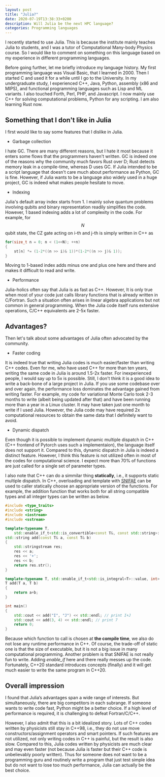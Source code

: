 ```yaml
---
layout: post
title: "Julia?"
date: 2020-07-19T13:38:33+0200 
description: Will Julia be the next HPC language?
categories: Programming languages
---
```


I recently started to use Julia. This is because the institute mainly teaches Julia to students, and I was a tutor of Computational Many-body Physics course. So I would like to comment on something on this language based on my experience in different programming languages.

Before going further, let me briefly introduce my language history. My first programming language was Visual Basic, that I learned in 2000. Then I started C and used it for a while until I go to the University. In my undergraduate study, I experienced C++, Java, Python, assembly (x86 and MIPS), and functional programming languages such as Lisp and ML variants. I also touched Forth, Perl, PHP, and Javascript. I now mainly use C++ for solving computational problems, Python for any scripting. I am also learning Rust now.


## Something that I don't like in Julia
I first would like to say some features that I dislike in Julia.


- Garbage collection

I hate GC. There are many different reasons, but I hate it most because it enters some flows that the programmers haven't written. GC is indeed one of the reasons why the community much favors Rust over D; Rust detects memory leak in a compile-time, whereas D uses GC. If Julia intended to be a script language that doesn't care much about performance as Python, GC is fine. However, if Julia wants to be a language also widely used in a huge project, GC is indeed what makes people hesitate to move.


- Indexing

Julia's default array index starts from 1. I mainly solve quantum problems involving qubits and binary representation readily simplifies the code. However, 1 based indexing adds a lot of complexity in the code. For example, for $$N$$ qubit state, the CZ gate acting on i-th and j-th is simply written in C++ as 
```c++
for(size_t n = 0; n < (1<<N); ++n)
{
	st[n] *= (1-2*((n >> i)& 1))*(1-2*((n >> j)& 1));
}
```
Moving to 1-based index adds minus one and plus one here and there and makes it difficult to read and write. 


- Performance 

Julia-holics often say that Julia is as fast as C++. However, It is only true when most of your code just calls library functions that is already written in C/Fortran. Such a situation often arises in linear algebra applications but not common in general programming.
When the Julia code itself runs extensive operations, C/C++ equivalents are 2-5x faster. 


## Advantages?
Then let's talk about some advantages of Julia often advocated by the community.

- Faster coding

It is indeed true that writing Julia codes is much easier/faster than writing C++ codes. Even for me, who have used C++ for more than ten years, writing the same code in Julia is around 1.5-2x faster. For inexperienced people, I would say up to 5x is possible. Still, I don't think it is a good idea to write a back-bone of a large project in Julia. If you use some codebase over and over again, the performance loss dominates the advantage gained from writing faster. For example, my code for variational Monte Carlo took 2-3 months to write (albeit being updated after that) and have been running more than a year in a Linux cluster. It may have taken just one month to write if I used Julia. However, the Julia code may have required 2x computational resources to obtain the same data that I definitely want to avoid.


- Dynamic dispatch

Even though it is possible to implement dynamic multiple dispatch in C++ (C++ frontend of Pytorch uses such a implementaion), the language itself does not support it. 
Compared to this, dynamic dispatch in Julia is indeed a distinct feature. 
However, I think this feature is not utilized often in most of the codes for computational science. 
I expect more than 70% of functions are just called for a single set of parameter types. 

I also note that C++ can do a simmilar thing **statically**, i.e., it supports static multiple dispatch.
In C++, overloading and template with [SNIFAE](https://en.cppreference.com/w/cpp/language/sfinae) can be used to caller statically choose an appropriate version of the functions. For example, the addition function that works both for all string compatible types and all integer types can be written as below.

```c++
#include <type_traits>
#include <string>
#include <iostream>
#include <sstream>

template<typename T, 
	std::enable_if_t<std::is_convertible<const T&, const std::string>::value, int> = 0>
std::string add(const T& a, const T& b)
{
	std::stringstream res;
	res << a;
	res << '+';
	res << b;
	return res.str();
}

template<typename T, std::enable_if_t<std::is_integral<T>::value, int> = 0>
T add(T a, T b)
{
	return a+b;
}

int main()
{
	std::cout << add("I", "J") << std::endl; // print I+J
	std::cout << add(3, 4) << std::endl; // print 7
	return 0;
}
```
Because which function to call is chosen at **the compile time**, we also do not lose any runtime performance in C++.
Of course, the trade-off of static one is that the size of executable, but it is not a big issue in many computational programming.
Another problem is that SNIFAE is not really fun to write. Adding *enable_if* here and there really messes up the code.
Fortunately, C++20 standard introduces concepts (finally) and it will get much easier to write the same program in C++20.


## Overall impression
I found that Julia’s advantages span a wide range of interests. But simultaneously, there are big competitors in each subrange. If someone wants to write code fast, Python might be a better choice. If a high level of performance is required, it is challenging to defeat Fortran/C/C++.

However, I also admit that this is a bit idealized story. 
Lots of C++ codes written by physicists still stay in C++98, i.e., they do not use move constructors/assignment operators and smart pointers. 
If such features are not utilized, not only writing codes in C++ is painful, but the result is also slow.
Compared to this, Julia codes written by physicists are much clear and may even faster (not because Julia is faster but their C++ code is unbelievably poorly written).
Thus for someone does not want to be a programming guru and routinely write a program that just test simple idea but do not want to lose too much performance, Julia can actually be the best choice.

